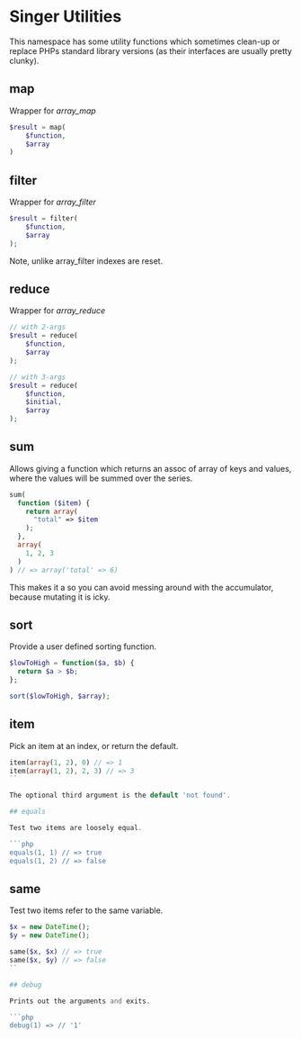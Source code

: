 
# Singer Utilities

This namespace has some utility functions which sometimes clean-up
or replace PHPs standard library versions (as their interfaces are
usually pretty clunky).

## map

Wrapper for *array_map*

```php
$result = map(
    $function,
    $array
)
```

## filter

Wrapper for *array_filter*

```php
$result = filter(
    $function,
    $array
);
```

Note, unlike array_filter indexes are reset.

## reduce

Wrapper for *array_reduce*

```php
// with 2-args
$result = reduce(
    $function,
    $array
);

// with 3-args
$result = reduce(
    $function,
    $initial,
    $array
);
```

## sum

Allows giving a function which returns an assoc of array
of keys and values, where the values will be summed over
the series.

```php
sum(
  function ($item) {
    return array(
      "total" => $item
    );
  },
  array(
    1, 2, 3
  )
) // => array('total' => 6)
```

This makes it a so you can avoid messing around with the
accumulator, because mutating it is icky.

## sort

Provide a user defined sorting function.

```php
$lowToHigh = function($a, $b) {
  return $a > $b;
};

sort($lowToHigh, $array);
```

## item

Pick an item at an index, or return the default.

```php
item(array(1, 2), 0) // => 1
item(array(1, 2), 2, 3) // => 3
``

The optional third argument is the default 'not found'.

## equals

Test two items are loosely equal.

```php
equals(1, 1) // => true
equals(1, 2) // => false
```

## same

Test two items refer to the same variable.

```php
$x = new DateTime();
$y = new DateTime();

same($x, $x) // => true
same($x, $y) // => false
``

## debug

Prints out the arguments and exits.

```php
debug(1) => // '1'
```

